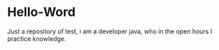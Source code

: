 # Hello-Word
Just a repository of test, i am a developer java, who in the open hours I practice knowledge.
